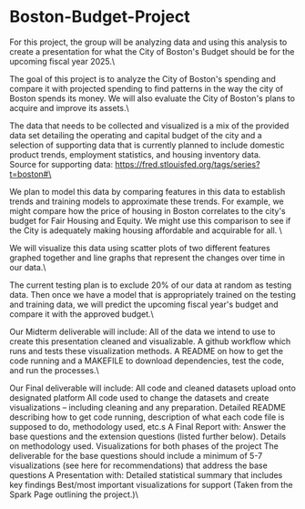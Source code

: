 # Boston-Budget-Project
For this project, the group will be analyzing data and using this analysis to create a presentation for what the City of Boston's Budget should be for the upcoming fiscal year 2025.\

The goal of this project is to analyze the City of Boston's spending and compare it with projected spending to find patterns in the way the city of Boston spends its money. We will also evaluate the City of Boston's plans to acquire and improve its assets.\

The data that needs to be collected and visualized is a mix of the provided data set detailing the operating and capital budget of the city and a selection of supporting data that is currently planned to include domestic product trends, employment statistics, and housing inventory data.\
Source for supporting data: https://fred.stlouisfed.org/tags/series?t=boston#\

We plan to model this data by comparing features in this data to establish trends and training models to approximate these trends. For example, we might compare how the price of housing in Boston correlates to the city's budget for Fair Housing and Equity. We might use this comparison to see if the City is adequately making housing affordable and acquirable for all. \

We will visualize this data using scatter plots of two different features graphed together and line graphs that represent the changes over time in our data.\

The current testing plan is to exclude 20% of our data at random as testing data. Then once we have a model that is appropriately trained on the testing and training data, we will predict the upcoming fiscal year's budget and compare it with the approved budget.\

Our Midterm deliverable will include:
  All of the data we intend to use to create this presentation cleaned and visualizable.
  A github workflow which runs and tests these visualization methods.
  A README on how to get the code running and a MAKEFILE to download dependencies, test the code, and run the processes.\


Our Final deliverable will include: 
  All code and cleaned datasets upload onto designated platform
  All code used to change the datasets and create visualizations – including cleaning and any preparation.
  Detailed README describing how to get code running, description of what each code file is supposed to do, methodology used,   etc.s
  A Final Report with: 
  Answer the base questions and the extension questions (listed further below). 
  Details on methodology used. 
  Visualizations for both phases of the project
  The deliverable for the base questions should include a minimum of 5-7 visualizations (see here for recommendations) that address the base questions
  A Presentation with: 
  Detailed statistical summary that includes key findings
  Best/most important visualizations for support
  (Taken from the Spark Page outlining the project.)\
